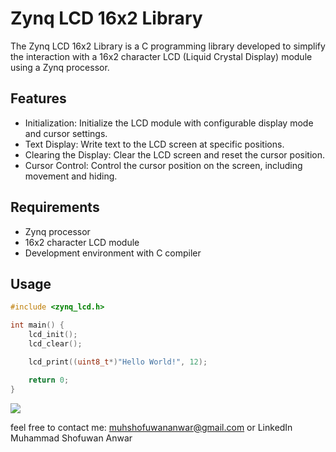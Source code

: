 # Zynq LCD 16x2 Library

The Zynq LCD 16x2 Library is a C programming library developed to simplify the interaction with a 16x2 character LCD (Liquid Crystal Display) module using a Zynq processor.

## Features

- Initialization: Initialize the LCD module with configurable display mode and cursor settings.
- Text Display: Write text to the LCD screen at specific positions.
- Clearing the Display: Clear the LCD screen and reset the cursor position.
- Cursor Control: Control the cursor position on the screen, including movement and hiding.

## Requirements

- Zynq processor
- 16x2 character LCD module
- Development environment with C compiler

## Usage

```c
#include <zynq_lcd.h>

int main() {
    lcd_init();
    lcd_clear();

    lcd_print((uint8_t*)"Hello World!", 12);

    return 0;
}
```
![](https://github.com/Shofuuu/Zynq-LCD16x2-C-Library/blob/main/Zynq_LCD_demo.gif)

feel free to contact me: muhshofuwananwar@gmail.com or LinkedIn Muhammad Shofuwan Anwar

